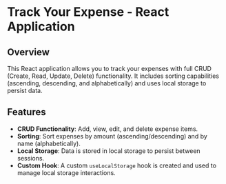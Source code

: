 # Track Your Expense - React Application

## Overview

This React application allows you to track your expenses with full CRUD (Create, Read, Update, Delete) functionality. It includes sorting capabilities (ascending, descending, and alphabetically) and uses local storage to persist data.

## Features

- **CRUD Functionality**: Add, view, edit, and delete expense items.
- **Sorting**: Sort expenses by amount (ascending/descending) and by name (alphabetically).
- **Local Storage**: Data is stored in local storage to persist between sessions.
- **Custom Hook**: A custom `useLocalStorage` hook is created and used to manage local storage interactions.
